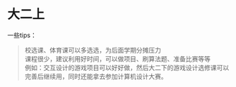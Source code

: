 # 大二上
一些tips：
> 校选课、体育课可以多选选，为后面学期分摊压力  
> 课程很少，建议利用好时间，可以做项目、刷算法题、准备比赛等等  
> 例如：交互设计的游戏项目可以好好做，然后大二下的游戏设计选修课可以完善后继续用，同时还能拿去参加计算机设计大赛。  
